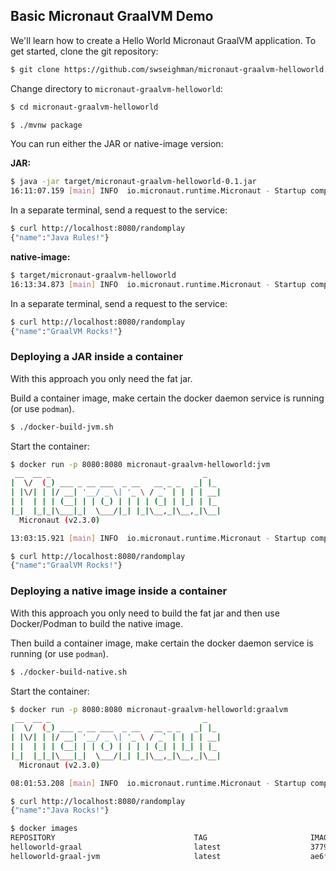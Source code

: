 ## Basic Micronaut GraalVM Demo

We'll learn how to create a Hello World Micronaut GraalVM application. To get started, clone the git repository:

```bash
$ git clone https://github.com/swseighman/micronaut-graalvm-helloworld.git
```

Change directory to `micronaut-graalvm-helloworld`:

```bash
$ cd micronaut-graalvm-helloworld
```

```bash
$ ./mvnw package
```
You can run either the JAR or native-image version:

**JAR:**

```bash
$ java -jar target/micronaut-graalvm-helloworld-0.1.jar
16:11:07.159 [main] INFO  io.micronaut.runtime.Micronaut - Startup completed in 630ms. Server Running: http://:8080
```
In a separate terminal, send a request to the service:

```bash
$ curl http://localhost:8080/randomplay
{"name":"Java Rules!"}
```

**native-image:**

```bash
$ target/micronaut-graalvm-helloworld
16:13:34.873 [main] INFO  io.micronaut.runtime.Micronaut - Startup completed in 46ms. Server Running: http://:8080
```
In a separate terminal, send a request to the service:

```bash
$ curl http://localhost:8080/randomplay
{"name":"GraalVM Rocks!"}
```

### Deploying a JAR inside a container

With this approach you only need the fat jar.

Build a container image, make certain the docker daemon service is running (or use `podman`).

```bash
$ ./docker-build-jvm.sh
```
Start the container:

```bash
$ docker run -p 8080:8080 micronaut-graalvm-helloworld:jvm
 __  __ _                                  _
|  \/  (_) ___ _ __ ___  _ __   __ _ _   _| |_
| |\/| | |/ __| '__/ _ \| '_ \ / _` | | | | __|
| |  | | | (__| | | (_) | | | | (_| | |_| | |_
|_|  |_|_|\___|_|  \___/|_| |_|\__,_|\__,_|\__|
  Micronaut (v2.3.0)

13:03:15.921 [main] INFO  io.micronaut.runtime.Micronaut - Startup completed in 656ms. Server Running: http://999bd40b5e54:8080
```

```bash
$ curl http://localhost:8080/randomplay
{"name":"GraalVM Rocks!"}
```

### Deploying a native image inside a container

With this approach you only need to build the fat jar and then use Docker/Podman to build the native image.

Then build a container image, make certain the docker daemon service is running (or use `podman`).

```bash
$ ./docker-build-native.sh
```
Start the container:

```bash
$ docker run -p 8080:8080 micronaut-graalvm-helloworld:graalvm
 __  __ _                                  _
|  \/  (_) ___ _ __ ___  _ __   __ _ _   _| |_
| |\/| | |/ __| '__/ _ \| '_ \ / _` | | | | __|
| |  | | | (__| | | (_) | | | | (_| | |_| | |_
|_|  |_|_|\___|_|  \___/|_| |_|\__,_|\__,_|\__|
  Micronaut (v2.3.0)

08:01:53.208 [main] INFO  io.micronaut.runtime.Micronaut - Startup completed in 64ms. Server Running: http://0d1168f199ff:8080
```

```bash
$ curl http://localhost:8080/randomplay
{"name":"Java Rocks!"}
```

```bash
$ docker images
REPOSITORY                               TAG                       IMAGE ID       CREATED             SIZE
helloworld-graal                         latest                    3779528da123   12 minutes ago      83.1MB
helloworld-graal-jvm                     latest                    ae6f8aea4300   45 minutes ago      300MB
```


